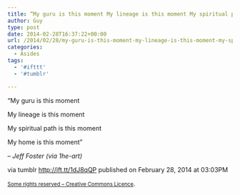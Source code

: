 ```yaml
---
title: “My guru is this moment My lineage is this moment My spiritual path is this moment My home is this…”
author: Guy
type: post
date: 2014-02-28T16:37:22+00:00
url: /2014/02/28/my-guru-is-this-moment-my-lineage-is-this-moment-my-spiritual-path-is-this-moment-my-home-is-this/
categories:
  - Asides
tags:
  - '#ifttt'
  - '#tumblr'

---
```

“My guru is this moment
  
My lineage is this moment
  
My spiritual path is this moment
  
My home is this moment”

&#8211; _Jeff Foster (via 1he-art)_

via tumblr http://ift.tt/1dJ8qQP published on February 28, 2014 at 03:03PM

<small><a href="http://ift.tt/1gAEAkt" target="_blank">Some rights reserved &#8211; Creative Commons Licence</a></small>.